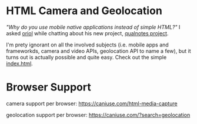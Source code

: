 # HTML Camera and Geolocation

_"Why do you use mobile native applications instead of simple HTML?"_ I asked [oriol](https://github.com/orioli) while chatting about his new project, [qualnotes project](https://qualnotes.com/).

I'm prety ignorant on all the involved subjects (i.e. mobile apps and frameworkds, camera and video APIs, geolocation API to name a few), but it turns out is actually possible and quite easy. Check out the simple [index.html](https://github.com/marcmagransdeabril/html_camera_and_geolocation/blob/main/index.html).

# Browser Support

camera support per browser: https://caniuse.com/html-media-capture

geolocation support per browser: https://caniuse.com/?search=geolocation

